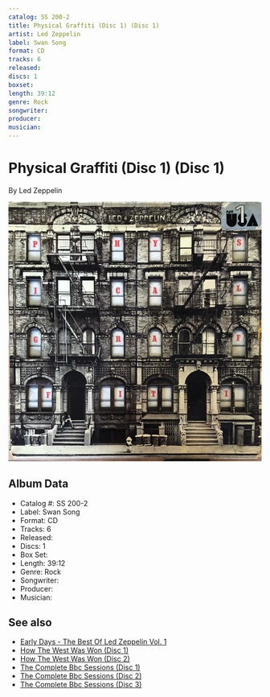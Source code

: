 ```yaml
---
catalog: SS 200-2
title: Physical Graffiti (Disc 1) (Disc 1)
artist: Led Zeppelin
label: Swan Song
format: CD
tracks: 6
released: 
discs: 1
boxset: 
length: 39:12
genre: Rock
songwriter: 
producer: 
musician: 
---
```


# Physical Graffiti (Disc 1) (Disc 1)

By Led Zeppelin

![](../../assets/albumcovers/Led_Zeppelin-Physical_Graffiti.png)

## Album Data

- Catalog #: SS 200-2
- Label: Swan Song
- Format: CD
- Tracks: 6
- Released: 
- Discs: 1
- Box Set: 
- Length: 39:12
- Genre: Rock
- Songwriter: 
- Producer: 
- Musician: 


## See also

- [Early Days - The Best Of Led Zeppelin Vol. 1](Early_Days_-_The_Best_Of_Led_Zeppelin_Vol_1.md)
- [How The West Was Won (Disc 1)](How_The_West_Was_Won_Disc_1.md)
- [How The West Was Won (Disc 2)](How_The_West_Was_Won_Disc_2.md)
- [The Complete Bbc Sessions (Disc 1)](The_Complete_Bbc_Sessions_Disc_1.md)
- [The Complete Bbc Sessions (Disc 2)](The_Complete_Bbc_Sessions_Disc_2.md)
- [The Complete Bbc Sessions (Disc 3)](The_Complete_Bbc_Sessions_Disc_3.md)
